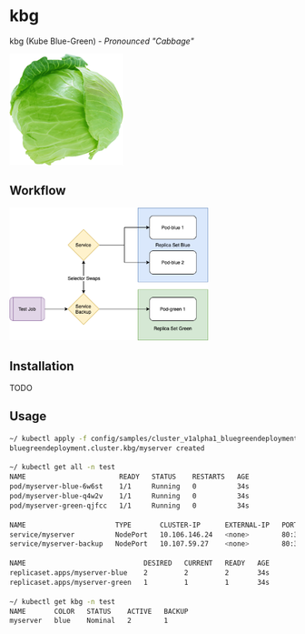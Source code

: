 # kbg

kbg (Kube Blue-Green) - _Pronounced "Cabbage"_

<img src="https://github.com/nestorsokil/kbg/raw/master/resources/mascot.png" width="200">

## Workflow
<img src="https://github.com/nestorsokil/kbg/raw/master/resources/kbg.png" width="350">

## Installation
TODO

## Usage

```bash
~/ kubectl apply -f config/samples/cluster_v1alpha1_bluegreendeployment.yaml -n test
bluegreendeployment.cluster.kbg/myserver created

~/ kubectl get all -n test
NAME                       READY   STATUS    RESTARTS   AGE
pod/myserver-blue-6w6st    1/1     Running   0          34s
pod/myserver-blue-q4w2v    1/1     Running   0          34s
pod/myserver-green-qjfcc   1/1     Running   0          34s

NAME                      TYPE       CLUSTER-IP      EXTERNAL-IP   PORT(S)        AGE
service/myserver          NodePort   10.106.146.24   <none>        80:30697/TCP   34s
service/myserver-backup   NodePort   10.107.59.27    <none>        80:31623/TCP   34s

NAME                             DESIRED   CURRENT   READY   AGE
replicaset.apps/myserver-blue    2         2         2       34s
replicaset.apps/myserver-green   1         1         1       34s

~/ kubectl get kbg -n test
NAME       COLOR   STATUS    ACTIVE   BACKUP
myserver   blue    Nominal   2        1
```
